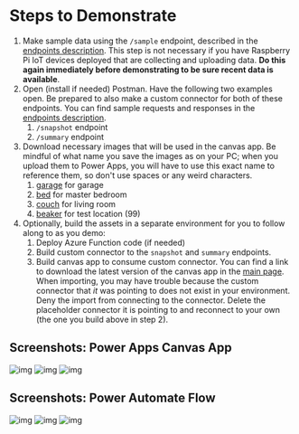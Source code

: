 # Steps to Demonstrate
1. Make sample data using the `/sample` endpoint, described in the [endpoints description](./endpoints.md). This step is not necessary if you have Raspberry Pi IoT devices deployed that are collecting and uploading data. **Do this again immediately before demonstrating to be sure recent data is available**.
2. Open (install if needed) Postman. Have the following two examples open. Be prepared to also make a custom connector for both of these endpoints. You can find sample requests and responses in the [endpoints description](./endpoints.md).
    1. `/snapshot` endpoint
    2. `/summary` endpoint
3. Download necessary images that will be used in the canvas app. Be mindful of what name you save the images as on your PC; when you upload them to Power Apps, you will have to use this exact name to reference them, so don't use spaces or any weird characters.
    1. [garage](https://i.imgur.com/KOU0Gp3.png) for garage
    2. [bed](https://i.imgur.com/NjnYvFA.png) for master bedroom
    3. [couch](https://i.imgur.com/n1W7j62.png) for living room
    4. [beaker](https://i.imgur.com/3gyg6L7.png) for test location (99)
4. Optionally, build the assets in a separate environment for you to follow along to as you demo:
    1. Deploy Azure Function code (if needed)
    2. Build custom connector to the `snapshot` and `summary` endpoints.
    3. Build canvas app to consume custom connector. You can find a link to download the latest version of the canvas app in the [main page](readme.md). When importing, you may have trouble because the custom connector that *it* was pointing to does not exist in your environment. Deny the import from connecting to the connector. Delete the placeholder connector it is pointing to and reconnect to your own (the one you build above in step 2).

## Screenshots: Power Apps Canvas App
![img](https://i.imgur.com/aNUkcK1.png)
![img](https://i.imgur.com/oBsSGzP.png)
![img](https://i.imgur.com/T2wjSZv.png)

## Screenshots: Power Automate Flow
![img](https://i.imgur.com/kjkA0wz.png)
![img](https://i.imgur.com/vzZbCK4.png)
![img](https://i.imgur.com/KMrc9q0.png)
